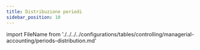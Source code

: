 ```yaml
---
title: Distribuzione periodi
sidebar_position: 10
---
```


import FileName from './../../../configurations/tables/controlling/managerial-accounting/periods-distribution.md'
 
<FileName />
